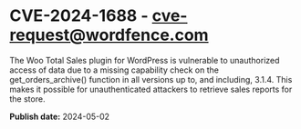 # CVE-2024-1688 - cve-request@wordfence.com

The Woo Total Sales plugin for WordPress is vulnerable to unauthorized access of data due to a missing capability check on the get_orders_archive() function in all versions up to, and including, 3.1.4. This makes it possible for unauthenticated attackers to retrieve sales reports for the store.

**Publish date:** 2024-05-02
